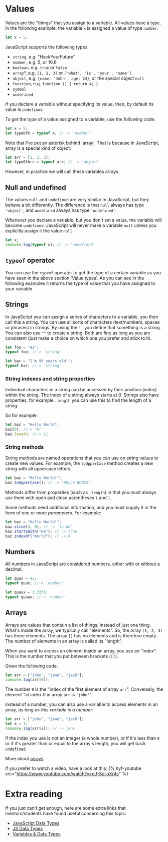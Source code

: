 # Values

Values are the "things" that you assign to a variable. All values have a type. In the following example, the variable `x` is assigned a value of type `number`.

```js
let x = 5;
```

JavaScript supports the following types:

- `string`, e.g. "HackYourFuture"
- `number`, e.g. 5, or 10.6
- `boolean`, e.g. `true` or `false`
- `array`\*, e.g. `[1, 2, 3]` or `['what', 'is', 'your', 'name']`
- `object`, e.g. `{name: 'John', age: 24}`, or the special object `null`
- `function`, e.g. `function () { return 4; }`
- `symbol`
- `undefined`

If you declare a variable without specifying its value, then, by default its value is `undefined`.

To get the type of a value assigned to a variable, use the following code:

```js
let x = 5;
let typeOfX = typeof x; // -> 'number'
```

Note that I've put an asterisk behind 'array'. That is because in JavaScript, array is a special kind of object:

```js
let arr = [1, 2, 3];
let typeOfArr = typeof arr; // -> 'object'
```

However, in practice we will call these variables arrays.

## Null and undefined

The values `null` and `undefined` are very similar in JavaScript, but they behave a bit differently. The difference is that `null` always has type `'object'`, and `undefined` always has type `'undefined'`.

Whenever you declare a variable, but you don't set a value, the variable will become `undefined`. JavaScript will never make a variable `null` unless you explicitly assign it the value `null`.

```js
let x;
console.log(typeof x); // -> 'undefined'
```

## `typeof` operator

You can use the `typeof` operator to get the type of a certain variable as you have seen in the above section 'Value types'. As you can see in the following examples it returns the type of value that you have assigned to your variable.

## Strings

In JavaScript you can assign a series of characters to a variable, you then call this a string. You can use all sorts of characters (text/numbers, spaces or phrases) in strings. By using the `''` you define that something is a string. You can also use `""` to create a string. Both are fine as long as you are consistent (just make a choice on which one you prefer and stick to it).

```js
let foo = "42";
typeof foo; //-> 'string'

let bar = "I'm 99 years old ";
typeof bar; //-> 'string'
```

### String indexes and string properties

Individual characters in a string can be accessed by their position (index) within the string. The index of a string always starts at 0.
Strings also have properties, for example `.length` you can use this to find the length of a string.

So for example:

```js
let baz = "Hello World";
baz[0]; //-> "H"
baz.length; //-> 11
```

### String methods

String methods are named operations that you can use on string values to create new values. For example, the `toUpperCase` method creates a new string with all uppercase letters.

```js
let baz = "Hello World!";
baz.toUpperCase(); // -> 'HELLO WORLD'
```

Methods differ from properties (such as `.length`) in that you must always use them with open and close parentheses `(` and `)`.

Some methods need additional information, and you must supply it in the form of one or more _parameters_. For example:

```js
let baz = "Hello World!";
baz.slice(3, 8); // -> 'lo Wo'
baz.startsWith("He"); // -> true
baz.indexOf("World"); // -> 6
```

## Numbers

All numbers in JavaScript are considered numbers, either with or without a decimal.

```js
let quux = 42;
typeof quux; //-> 'number'

let quuux = 3.3333;
typeof quuux; //-> 'number'
```

## Arrays

Arrays are values that contain a list of things, instead of just one thing. What's inside the array, we typically call "elements". So, the array `[1, 2, 3]` has three elements. The array `[]` has no elements and is therefore empty. The number of elements in an array is called its "length".

When you want to access an element inside an array, you use an "index". This is the number that you put between brackets (`[]`).

Given the following code:

```js
let arr = ["john", "jane", "jack"];
console.log(arr[0]);
```

The number `0` is the "index of the first element of array `arr`". Conversely, the element "at index 0 in array `arr` is `'john'`".

Instead of a number, you can also use a variable to access elements in an array, _as long as this variable is a number_:

```js
let arr = ["john", "jane", "jack"];
let a = 1;
console.log(arr[a]); // -> jane
```

If the index you use is not an integer (a whole number), or if it's less than `0` or if it's greater than or equal to the array's length, you will get back `undefined`.

More about [arrays](https://developer.mozilla.org/en-US/docs/Web/JavaScript/Reference/Global_Objects/Array).

If you prefer to watch a video, have a look at this:
{% hyf-youtube src="https://www.youtube.com/watch?v=dJ-8o-oXr4c" %}

# Extra reading

If you just can't get enough, here are some extra links that mentors/students have found useful concerning this topic:

- [JavaScript Data Types](https://www.tutorialrepublic.com/javascript-tutorial/javascript-data-types.php)
- [JS Data Types](https://www.w3schools.com/js/js_datatypes.asp)
- [Variables & Data Types](https://www.youtube.com/watch?v=Hrd3SfCCXZw)
